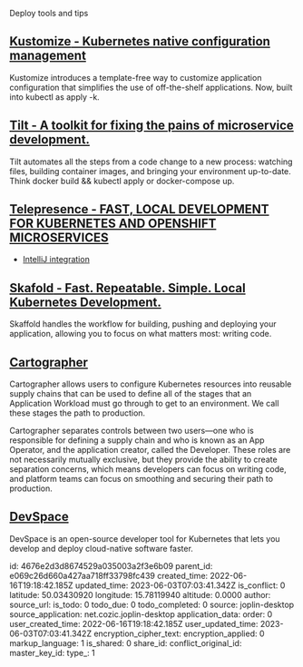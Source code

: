 Deploy tools and tips

## [**Kustomize** - Kubernetes native configuration management](https://kustomize.io/)
Kustomize introduces a template-free way to customize application configuration that simplifies the use of off-the-shelf applications. Now, built into kubectl as apply -k.

## [**Tilt** - A toolkit for fixing the pains of microservice development.](https://tilt.dev/)
Tilt automates all the steps from a code change to a new process: watching files, building container images, and bringing your environment up-to-date. Think docker build && kubectl apply or docker-compose up.

## [**Telepresence** - FAST, LOCAL DEVELOPMENT FOR KUBERNETES AND OPENSHIFT MICROSERVICES](https://www.telepresence.io/)
- [IntelliJ integration](https://blog.jetbrains.com/idea/2022/06/intellij-idea-2022-2-eap-5/#Intercept_Kubernetes_service_requests_with_Telepresence_integration)

## [**Skafold** - Fast. Repeatable. Simple. Local Kubernetes Development.](https://skaffold.dev/)
Skaffold handles the workflow for building, pushing and deploying your application, allowing you to focus on what matters most: writing code.

## [**Cartographer**](https://cartographer.sh/docs/v0.4.0/architecture/)
Cartographer allows users to configure Kubernetes resources into reusable supply chains that can be used to define all of the stages that an Application Workload must go through to get to an environment. We call these stages the path to production.

Cartographer separates controls between two users—one who is responsible for defining a supply chain and who is known as an App Operator, and the application creator, called the Developer. These roles are not necessarily mutually exclusive, but they provide the ability to create separation concerns, which means developers can focus on writing code, and platform teams can focus on smoothing and securing their path to production.

## [**DevSpace**](https://www.devspace.sh/)
DevSpace is an open-source developer tool for Kubernetes that lets you develop and deploy cloud-native software faster.



id: 4676e2d3d8674529a035003a2f3e6b09
parent_id: e069c26d660a427aa718ff33798fc439
created_time: 2022-06-16T19:18:42.185Z
updated_time: 2023-06-03T07:03:41.342Z
is_conflict: 0
latitude: 50.03430920
longitude: 15.78119940
altitude: 0.0000
author: 
source_url: 
is_todo: 0
todo_due: 0
todo_completed: 0
source: joplin-desktop
source_application: net.cozic.joplin-desktop
application_data: 
order: 0
user_created_time: 2022-06-16T19:18:42.185Z
user_updated_time: 2023-06-03T07:03:41.342Z
encryption_cipher_text: 
encryption_applied: 0
markup_language: 1
is_shared: 0
share_id: 
conflict_original_id: 
master_key_id: 
type_: 1